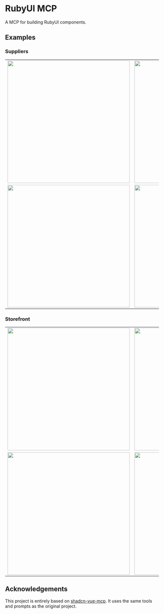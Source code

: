 # RubyUI MCP

A MCP for building RubyUI components.

## Examples

### Suppliers

<div align="center">
  <table>
    <tr>
      <td><img src="https://github.com/user-attachments/assets/de7a3267-e566-46f9-85a0-83a7f4346d20" width="400"/></td>
      <td><img src="https://github.com/user-attachments/assets/b892478a-21f0-4eee-b951-fa6541f2b19e" width="400"/></td>
    </tr>
    <tr>
      <td><img src="https://github.com/user-attachments/assets/b067a075-454e-4522-b9c8-25ebea0b77ab" width="400"/></td>
      <td><img src="https://github.com/user-attachments/assets/b91b833f-d57e-44c8-82cc-79b05cdeed36" width="400"/></td>
    </tr>
  </table>
</div>

### Storefront

<div align="center">
  <table>
    <tr>
      <td><img src="https://github.com/user-attachments/assets/ba3b4a4f-0e9a-43e6-9a7c-4bd53389102c" width="400"/></td>
      <td><img src="https://github.com/user-attachments/assets/f2dd232a-3bc4-4d38-acfd-6b5f649b404f" width="400"/></td>
    </tr>
    <tr>
      <td><img src="https://github.com/user-attachments/assets/d71b780b-f554-49c1-a73e-b280052a65c1" width="400"/></td>
      <td><img src="https://github.com/user-attachments/assets/58a237f4-d18b-4809-a97b-9b33e9d0471a" width="400"/></td>
    </tr>
  </table>
</div>

## Acknowledgements


This project is entirely based on [shadcn-vue-mcp](https://github.com/HelloGGX/shadcn-vue-mcp). It uses the same tools and prompts as the original project.
